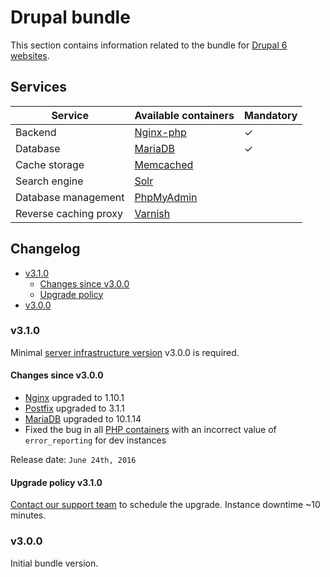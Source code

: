 # Drupal bundle

This section contains information related to the bundle for [Drupal 6 websites](../../../apps/drupal/README.md). 

## Services

| Service | Available containers | Mandatory |
| --------------------- | ---------------------------------------------- | - |
| Backend               | [Nginx-php](../../containers/nginx-php/README.md) | ✓ |
| Database              | [MariaDB](../../containers/mariadb.md)            | ✓ |
| Cache storage         | [Memcached](../../containers/memcached.md)        |   |
| Search engine         | [Solr](../../containers/apache-solr.md)           |   |
| Database management   | [PhpMyAdmin](../../containers/phpmyadmin.md)      |   |
| Reverse caching proxy | [Varnish](../../containers/varnish.md)            | &nbsp; |

## Changelog

* [v3.1.0](#v310)
    * [Changes since v3.0.0](#changes-since-v300)
    * [Upgrade policy](#upgrade-policy-v310)
* [v3.0.0](#v300)
    
### v3.1.0

Minimal [server infrastructure version](../../versioning.md) v3.0.0 is required.

#### Changes since v3.0.0

* [Nginx](../../containers/nginx-php/nginx.md) upgraded to 1.10.1 
* [Postfix](../../containers/nginx-php/postfix.md) upgraded to 3.1.1
* [MariaDB](../../containers/mariadb.md) upgraded to 10.1.14
* Fixed the bug in all [PHP containers](../../containers/nginx-php/php.md) with an incorrect value of `error_reporting` for dev instances 

Release date: `June 24th, 2016`

#### Upgrade policy v3.1.0

[Contact our support team](../../../product/support.md) to schedule the upgrade. Instance downtime ~10 minutes.

### v3.0.0

Initial bundle version.